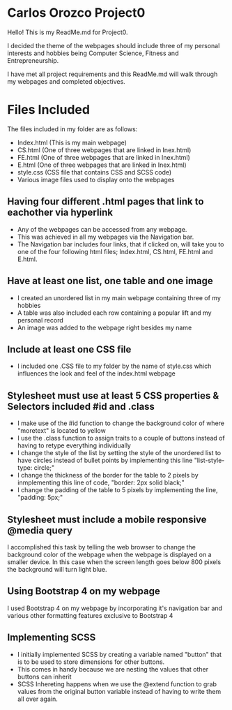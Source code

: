 # Carlos Orozco Project0
Hello! This is my ReadMe.md for Project0.

I decided the theme of the webpages should include three of my personal interests and hobbies being Computer Science, Fitness and Entrepreneurship.

I have met all project requirements and this ReadMe.md will walk through my webpages and completed objectives.


# Files Included
The files included in my folder are as follows:
- Index.html (This is my main webpage)
- CS.html (One of three webpages that are linked in Inex.html)
- FE.html (One of three webpages that are linked in Inex.html)
- E.html (One of three webpages that are linked in Inex.html)
- style.css (CSS file that contains CSS and SCSS code)
- Various image files used to display onto the webpages


## Having four different .html pages that link to eachother via hyperlink
- Any of the webpages can be accessed from any webpage.
- This was achieved in all my webpages via the Navigation bar.
- The Navigation bar includes four links, that if clicked on, will take you to one of the four following html files; Index.html, CS.html, FE.html and E.html. 

## Have at least one list, one table and one image

- I created an unordered list in my main webpage containing three of my hobbies 
- A table was also included each row containing a popular lift and my personal record
- An image was added to the webpage right besides my name

## Include at least one CSS file
- I included one .CSS file to my folder by the name of style.css which influences the look and feel of the index.html webpage


## Stylesheet must use at least 5 CSS properties & Selectors included #id and .class

- I make use of the #id function to change the background color of where "moretext" is located to yellow
- I use the .class function to assign traits to a couple of buttons instead of having to retype everything individually
- I change the style of the list by setting the style of the unordered list to have circles instead of bullet points by implementing this line "list-style-type: circle;"
- I change the thickness of the border for the table to 2 pixels by inmplementing this line of code, "border: 2px solid black;"
- I change the padding of the table to 5 pixels by implementing the line, "padding: 5px;"

## Stylesheet must include a mobile responsive @media query

I accomplished this task by telling the web browser to change the background color of the webpage when the webpage is displayed on a smaller device. In this case when the screen length goes below 800 pixels the background will turn light blue.


## Using Bootstrap 4 on my webpage
I used Bootstrap 4 on my webpage by incorporating it's navigation bar and various other formatting features exclusive to Bootstrap 4

## Implementing SCSS
- I initially implemented SCSS by creating a variable named "button" that is to be used to store dimensions for other buttons.
- This comes in handy because we are nesting the values that other buttons can inherit 
- SCSS Inhereting happens when we use the @extend function to grab values from the original button variable instead of having to write them all over again.